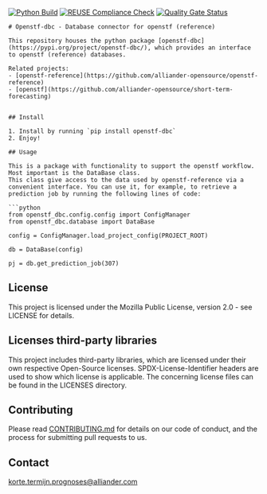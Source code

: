 <!--
SPDX-FileCopyrightText: 2021 2017-2021 Alliander N.V. <korte.termijn.prognoses@alliander.com>

SPDX-License-Identifier: MPL-2.0
-->
[![Python Build](https://github.com/alliander-opensource/openstf-dbc/actions/workflows/python-build.yaml/badge.svg?branch=master)](https://github.com/alliander-opensource/openstf-dbc/actions/workflows/python-build.yaml)
[![REUSE Compliance Check](https://github.com/alliander-opensource/openstf-dbc/actions/workflows/reuse-compliance.yml/badge.svg?branch=master)](https://github.com/alliander-opensource/openstf-dbc/actions/workflows/reuse-compliance.yml)
[![Quality Gate Status](https://sonarcloud.io/api/project_badges/measure?project=alliander-opensource_openstf-db-connector&metric=alert_status)](https://sonarcloud.io/dashboard?id=alliander-opensource_openstf-db-connector)

```
# Openstf-dbc - Database connector for openstf (reference)

This repository houses the python package [openstf-dbc](https://pypi.org/project/openstf-dbc/), which provides an interface to openstf (reference) databases.

Related projects:
- [openstf-reference](https://github.com/alliander-opensource/openstf-reference)
- [openstf](https://github.com/alliander-opensource/short-term-forecasting)


## Install

1. Install by running `pip install openstf-dbc`
2. Enjoy!

## Usage

This is a package with functionality to support the openstf workflow. Most important is the DataBase class.
This class give access to the data used by openstf-reference via a convenient interface. You can use it, for example, to retrieve a prediction job by running the following lines of code:

```python
from openstf_dbc.config.config import ConfigManager
from openstf_dbc.database import DataBase

config = ConfigManager.load_project_config(PROJECT_ROOT)

db = DataBase(config)

pj = db.get_prediction_job(307)
```

## License
This project is licensed under the Mozilla Public License, version 2.0 - see LICENSE for details.

## Licenses third-party libraries
This project includes third-party libraries, which are licensed under their own respective Open-Source licenses. SPDX-License-Identifier headers are used to show which license is applicable. The concerning license files can be found in the LICENSES directory.

## Contributing

Please read [CONTRIBUTING.md](CONTRIBUTING.md) for details on our code of conduct, and the process for submitting pull requests to us.

## Contact

korte.termijn.prognoses@alliander.com

